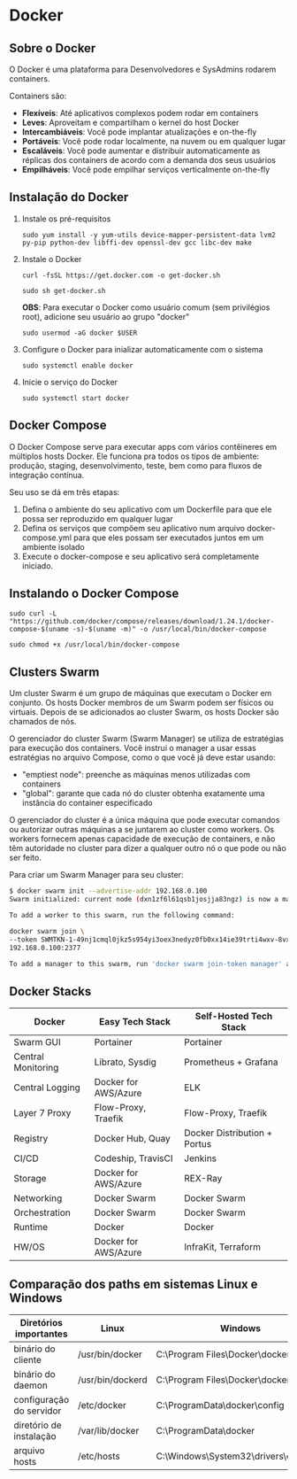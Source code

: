 # Docker

## Sobre o Docker

O Docker é uma plataforma para Desenvolvedores e SysAdmins rodarem containers.

Containers são:

- **Flexíveis**: Até aplicativos complexos podem rodar em containers
- **Leves**: Aproveitam e compartilham o kernel do host Docker
- **Intercambiáveis**: Você pode implantar atualizações e on-the-fly
- **Portáveis**: Você pode rodar localmente, na nuvem ou em qualquer lugar
- **Escaláveis**: Você pode aumentar e distribuir automaticamente as réplicas dos containers de acordo com a demanda dos seus usuários
- **Empilháveis**: Você pode empilhar serviços verticalmente on-the-fly

## Instalação do Docker

1. Instale os pré-requisitos

    ```sudo yum install -y yum-utils device-mapper-persistent-data lvm2 py-pip python-dev libffi-dev openssl-dev gcc libc-dev make```

2. Instale o Docker

    ```curl -fsSL https://get.docker.com -o get-docker.sh```

    ```sudo sh get-docker.sh```

    **OBS**: Para executar o Docker como usuário comum (sem privilégios root), adicione seu usuário ao grupo "docker"

    ```sudo usermod -aG docker $USER```

3. Configure o Docker para inializar automaticamente com o sistema

    ```sudo systemctl enable docker```

4. Inicie o serviço do Docker

    ```sudo systemctl start docker```

## Docker Compose

O Docker Compose serve para executar apps com vários contêineres em múltiplos hosts Docker. Ele funciona pra todos os tipos de ambiente: produção, staging, desenvolvimento, teste, bem como para fluxos de integração contínua.

Seu uso se dá em três etapas:

1. Defina o ambiente do seu aplicativo com um Dockerfile para que ele possa ser reproduzido em qualquer lugar
2. Defina os serviços que compõem seu aplicativo num arquivo docker-compose.yml para que eles possam ser executados juntos em um ambiente isolado
3. Execute o docker-compose e seu aplicativo será completamente iniciado.

## Instalando o Docker Compose

```sudo curl -L "https://github.com/docker/compose/releases/download/1.24.1/docker-compose-$(uname -s)-$(uname -m)" -o /usr/local/bin/docker-compose```

```sudo chmod +x /usr/local/bin/docker-compose```

## Clusters Swarm

Um cluster Swarm é um grupo de máquinas que executam o Docker em conjunto. Os hosts Docker membros de um Swarm podem ser físicos ou virtuais. Depois de se adicionados ao cluster Swarm, os hosts Docker são chamados de nós.

O gerenciador do cluster Swarm (Swarm Manager) se utiliza de estratégias para execução dos containers. Você instrui o manager a usar essas estratégias no arquivo Compose, como o que você já deve estar usando:

- "emptiest node": preenche as máquinas menos utilizadas com containers
- "global": garante que cada nó do cluster obtenha exatamente uma instância do container especificado

O gerenciador do cluster é a única máquina que pode executar comandos ou autorizar outras máquinas a se juntarem ao cluster como workers. Os workers fornecem apenas capacidade de execução de containers, e não têm autoridade no cluster para dizer a qualquer outro nó o que pode ou não ser feito.

Para criar um Swarm Manager para seu cluster:

```bash
$ docker swarm init --advertise-addr 192.168.0.100
Swarm initialized: current node (dxn1zf6l61qsb1josjja83ngz) is now a manager.

To add a worker to this swarm, run the following command:

docker swarm join \
--token SWMTKN-1-49nj1cmql0jkz5s954yi3oex3nedyz0fb0xx14ie39trti4wxv-8vxv8rssmk743ojnwacrr2e7c \
192.168.0.100:2377

To add a manager to this swarm, run 'docker swarm join-token manager' and follow the instructions.
```

## Docker Stacks

Docker             | Easy Tech Stack        | Self-Hosted Tech Stack
-------------------|------------------------|--------------------------
Swarm GUI          | Portainer              | Portainer
Central Monitoring | Librato, Sysdig        | Prometheus + Grafana
Central Logging    | Docker for AWS/Azure   | ELK
Layer 7 Proxy      | Flow-Proxy, Traefik    | Flow-Proxy, Traefik
Registry           | Docker Hub, Quay       | Docker Distribution + Portus
CI/CD              | Codeship, TravisCI     | Jenkins
Storage            | Docker for AWS/Azure   | REX-Ray
Networking         | Docker Swarm           | Docker Swarm
Orchestration      | Docker Swarm           | Docker Swarm
Runtime            | Docker                 | Docker
HW/OS              | Docker for AWS/Azure   | InfraKit, Terraform

## Comparação dos paths em sistemas Linux e Windows

Diretórios importantes      |  Linux             | Windows
----------------------------|--------------------|---------------------------------------
binário do cliente          |  /usr/bin/docker   |  C:\Program Files\Docker\docker.exe
binário do daemon           |  /usr/bin/dockerd  |  C:\Program Files\Docker\dockerd.exe
configuração do servidor    |  /etc/docker       |  C:\ProgramData\docker\config
diretório de instalação     |  /var/lib/docker   |  C:\ProgramData\docker
arquivo hosts               |  /etc/hosts        |  C:\Windows\System32\drivers\etc\hosts
